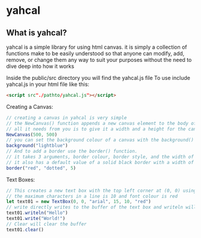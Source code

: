# yahcal

## What is yahcal?
yahcal is a simple library for using html canvas. it is simply a collection of functions make to be easily understood so that anyone can modify, add, remove, or change them any way to suit your purposes without the need to dive deep into how it works


Inside the public/src directory you will find the yahcal.js file
To use include yahcal.js in your html file like this:
```html 
<script src"./pathto/yahcal.js"></script>
  ```
Creating a Canvas:
```javascript 
// creating a canvas in yahcal is very simple
// the NewCanvas() function appends a new canvas element to the body of your html 
// all it needs from you is to give it a width and a height for the canvas you want to create
NewCanvas(500, 500)
// you can set the background colour of a canvas with the background() function
background("lightblue")
// And to add a border use the border() function.
// it takes 3 arguments, border colour, border style, and the width of the border in pixels
// it also has a default value of a solid black border with a width of 1
border("red", "dotted", 5)
```
Text Boxes:
```javascript
// This creates a new text box with the top left corner at (0, 0) using arial font with a font size of 15px,
// the maximum characters in a line is 10 and font colour is red
let text01 = new TextBox(0, 0, "arial", 15, 10, "red")
// write directly writes to the buffer of the text box and writeln will write a new line char after your text
text01.writeln("Hello")
text01.write("World!")
// Clear will clear the buffer
text01.clear()

```
